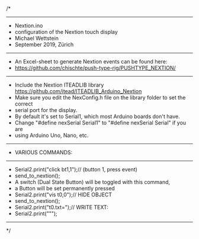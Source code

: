 /*
 * *****************************************************************************
 * Nextion.ino
 * configuration of the Nextion touch display
 * Michael Wettstein
 * September 2019, Zürich
 * *****************************************************************************
 * An Excel-sheet to generate Nextion events can be found here:
 * https://github.com/chischte/push-type-rig/PUSHTYPE_NEXTION/
 * *****************************************************************************
 * Include the Nextion ITEADLIB library https://github.com/itead/ITEADLIB_Arduino_Nextion
 * Make sure you edit the NexConfig.h file on the library folder to set the correct
 * serial port for the display.
 * By default it's set to Serial1, which most Arduino boards don't have.
 * Change "#define nexSerial Serial1" to "#define nexSerial Serial" if you are
 * using Arduino Uno, Nano, etc.
 * *****************************************************************************
 * VARIOUS COMMANDS:
 * *****************************************************************************
 * Serial2.print("click bt1,1");// (button 1, press event)
 * send_to_nextion();
 * A switch (Dual State Button) will be toggled with this command,
 * a Button will be set permanently pressed
 * Serial2.print("vis t0,0");// HIDE OBJECT
 * send_to_nextion();
 * Serial2.print("t0.txt=");// WRITE TEXT:
 * Serial2.print("\"");
 * *****************************************************************************
 */

